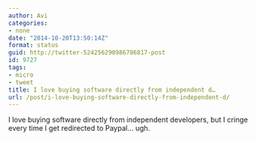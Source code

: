 ```yaml
---
author: Avi
categories:
- none
date: "2014-10-20T13:50:14Z"
format: status
guid: http://twitter-524256290986786817-post
id: 9727
tags:
- micro
- tweet
title: I love buying software directly from independent d…
url: /post/i-love-buying-software-directly-from-independent-d/
---
```

I love buying software directly from independent developers, but I cringe every time I get redirected to Paypal… ugh.